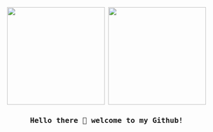 
<!--
**incalescence/incalescence** is a ✨ _special_ ✨ repository because its `README.md` (this file) appears on your GitHub profile.

Here are some ideas to get you started:

- 🔭 I’m currently working on ...
- 🌱 I’m currently learning ...
- 👯 I’m looking to collaborate on ...
- 🤔 I’m looking for help with ...
- 💬 Ask me about ...
- 📫 How to reach me: ...
- 😄 Pronouns: ...
- ⚡ Fun fact: ...
-->
<p float="left" align="center">
<kbd>
<img src="https://user-images.githubusercontent.com/81507755/177553304-3b9af123-ce79-47ed-89c3-757e26262e49.gif" height="220">
</kbd>
<kbd>
<img src="https://user-images.githubusercontent.com/81507755/177552323-45421620-cafc-4509-ae6b-3625a0d018bd.gif" height="220">
</kbd>
</p>
<h3 align="center"><samp> Hello there 🎀 welcome to my Github! </samp></h3>


